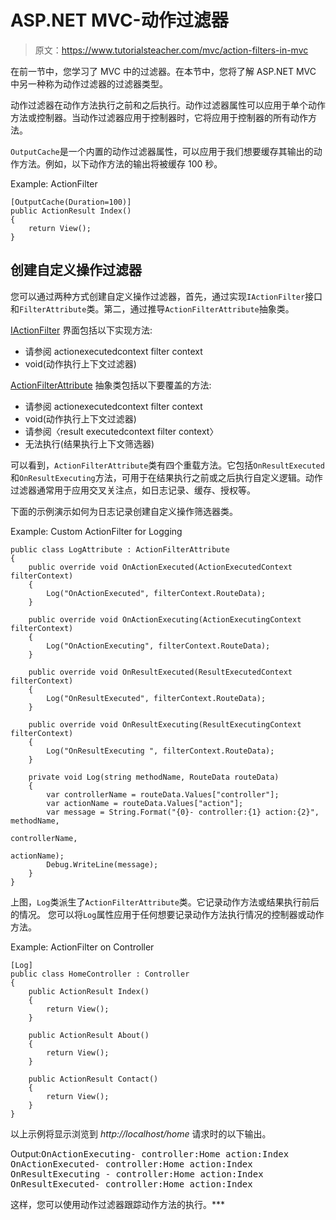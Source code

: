 # ASP.NET MVC-动作过滤器

> 原文：<https://www.tutorialsteacher.com/mvc/action-filters-in-mvc>

在前一节中，您学习了 MVC 中的过滤器。在本节中，您将了解 ASP.NET MVC 中另一种称为动作过滤器的过滤器类型。

动作过滤器在动作方法执行之前和之后执行。动作过滤器属性可以应用于单个动作方法或控制器。当动作过滤器应用于控制器时，它将应用于控制器的所有动作方法。

`OutputCache`是一个内置的动作过滤器属性，可以应用于我们想要缓存其输出的动作方法。例如，以下动作方法的输出将被缓存 100 秒。

Example: ActionFilter 

```
[OutputCache(Duration=100)]
public ActionResult Index()
{
    return View();
} 
```

## 创建自定义操作过滤器

您可以通过两种方式创建自定义操作过滤器，首先，通过实现`IActionFilter`接口和`FilterAttribute`类。第二，通过推导`ActionFilterAttribute`抽象类。

[IActionFilter](https://docs.microsoft.com/en-us/dotnet/api/system.web.mvc.iactionfilter?view=aspnet-mvc-5.2) 界面包括以下实现方法:

*   请参阅 actionexecutedcontext filter context
*   void(动作执行上下文过滤器)

[ActionFilterAttribute](https://docs.microsoft.com/en-us/dotnet/api/system.web.mvc.actionfilterattribute?view=aspnet-mvc-5.2) 抽象类包括以下要覆盖的方法:

*   请参阅 actionexecutedcontext filter context
*   void(动作执行上下文过滤器)
*   请参阅〈result executedcontext filter context〉
*   无法执行(结果执行上下文筛选器)

可以看到，`ActionFilterAttribute`类有四个重载方法。它包括`OnResultExecuted`和`OnResultExecuting`方法，可用于在结果执行之前或之后执行自定义逻辑。动作过滤器通常用于应用交叉关注点，如日志记录、缓存、授权等。

下面的示例演示如何为日志记录创建自定义操作筛选器类。

Example: Custom ActionFilter for Logging 

```
public class LogAttribute : ActionFilterAttribute
{
    public override void OnActionExecuted(ActionExecutedContext filterContext)
    {
        Log("OnActionExecuted", filterContext.RouteData); 
    }

    public override void OnActionExecuting(ActionExecutingContext filterContext)
    {
        Log("OnActionExecuting", filterContext.RouteData);      
    }

    public override void OnResultExecuted(ResultExecutedContext filterContext)
    {
        Log("OnResultExecuted", filterContext.RouteData);      
    }

    public override void OnResultExecuting(ResultExecutingContext filterContext)
    {
        Log("OnResultExecuting ", filterContext.RouteData);      
    }

    private void Log(string methodName, RouteData routeData)
    {
        var controllerName = routeData.Values["controller"];
        var actionName = routeData.Values["action"];
        var message = String.Format("{0}- controller:{1} action:{2}", methodName, 
                                                                    controllerName, 
                                                                    actionName);
        Debug.WriteLine(message);
    }
} 
```

上图，`Log`类派生了`ActionFilterAttribute`类。它记录动作方法或结果执行前后的情况。 您可以将`Log`属性应用于任何想要记录动作方法执行情况的控制器或动作方法。

Example: ActionFilter on Controller 

```
[Log]
public class HomeController : Controller
{
    public ActionResult Index()
    {
        return View();
    }

    public ActionResult About()
    {
        return View();
    }

    public ActionResult Contact()
    {
        return View();
    }
} 
```

以上示例将显示浏览到 *http://localhost/home* 请求时的以下输出。

Output:<samp>OnActionExecuting- controller:Home action:Index
OnActionExecuted- controller:Home action:Index
OnResultExecuting - controller:Home action:Index
OnResultExecuted- controller:Home action:Index</samp>

这样，您可以使用动作过滤器跟踪动作方法的执行。***